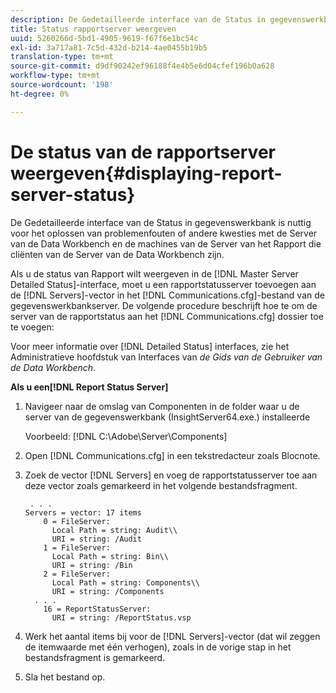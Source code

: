 ```yaml
---
description: De Gedetailleerde interface van de Status in gegevenswerkbank is nuttig voor het oplossen van problemenfouten of andere kwesties met de Server van de Data Workbench en de machines van de Server van het Rapport die cliënten van de Server van de Data Workbench zijn.
title: Status rapportserver weergeven
uuid: 5260266d-5bd1-4905-9619-f67f6e1bc54c
exl-id: 3a717a81-7c5d-432d-b214-4ae0455b19b5
translation-type: tm+mt
source-git-commit: d9df90242ef96188f4e4b5e6d04cfef196b0a628
workflow-type: tm+mt
source-wordcount: '198'
ht-degree: 0%

---
```


# De status van de rapportserver weergeven{#displaying-report-server-status}

De Gedetailleerde interface van de Status in gegevenswerkbank is nuttig voor het oplossen van problemenfouten of andere kwesties met de Server van de Data Workbench en de machines van de Server van het Rapport die cliënten van de Server van de Data Workbench zijn.

Als u de status van Rapport wilt weergeven in de [!DNL Master Server Detailed Status]-interface, moet u een rapportstatusserver toevoegen aan de [!DNL Servers]-vector in het [!DNL Communications.cfg]-bestand van de gegevenswerkbankserver. De volgende procedure beschrijft hoe te om de server van de rapportstatus aan het [!DNL Communications.cfg] dossier toe te voegen:

Voor meer informatie over [!DNL Detailed Status] interfaces, zie het Administratieve hoofdstuk van Interfaces van *de Gids van de Gebruiker van de Data Workbench*.

**Als u een[!DNL Report Status Server]**

1. Navigeer naar de omslag van Componenten in de folder waar u de server van de gegevenswerkbank (InsightServer64.exe.) installeerde

   Voorbeeld: [!DNL C:\Adobe\Server\Components]
1. Open [!DNL Communications.cfg] in een tekstredacteur zoals Blocnote.
1. Zoek de vector [!DNL Servers] en voeg de rapportstatusserver toe aan deze vector zoals gemarkeerd in het volgende bestandsfragment.

   ```
    . . .
   Servers = vector: 17 items
       0 = FileServer: 
         Local Path = string: Audit\\
         URI = string: /Audit
       1 = FileServer: 
         Local Path = string: Bin\\
         URI = string: /Bin
       2 = FileServer: 
         Local Path = string: Components\\
         URI = string: /Components
     . . .
       16 = ReportStatusServer: 
         URI = string: /ReportStatus.vsp
   ```

1. Werk het aantal items bij voor de [!DNL Servers]-vector (dat wil zeggen de itemwaarde met één verhogen), zoals in de vorige stap in het bestandsfragment is gemarkeerd.
1. Sla het bestand op.
